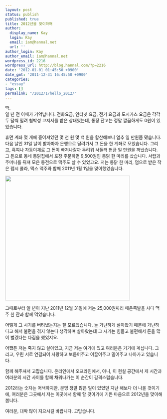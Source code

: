 ```yaml
---
layout: post
status: publish
published: true
title: 2012년을 맞이하며
author:
  display_name: Kay
  login: Kay
  email: iam@hannal.net
  url: ''
author_login: Kay
author_email: iam@hannal.net
wordpress_id: 2216
wordpress_url: http://blog.hannal.com/?p=2216
date: '2012-01-01 01:45:50 +0900'
date_gmt: '2011-12-31 16:45:50 +0900'
categories:
- "essay"
tags: []
permalink: "/2012/1/hello_2012/"
---
```

<p>딱.<br />
일 년 전 이때가 기억납니다. 전화요금, 인터넷 요금, 전기 요금과 도시가스 요금은 각각 두 달씩 밀려 협박성 고지서를 받은 상태였는데, 통장 잔고는 정말 깔끔하게도 0원이 있었습니다.</p>
<p>휴면 계좌 몇 개에 흩어져있던 몇 천 원 몇 백 원을 합산해보니 얼추 일 만원쯤 됐습니다. 다음 날인 31일 날이 밝자마자 은행으로 달려가서 그 돈을 한 계좌로 모았습니다. 그리고, 혹여나 자동이체로 그 돈이 빠져나갈까 두려워 서둘러 현금 일 만원을 꺼냈습니다. 그 돈으로 동네 통닭집에서 포장 주문하면 9,500원인 통닭 한 마리를 샀습니다. 서랍과 주머니를 뒤져 모은 동전으로 맥주도 살 수 있었고요. 저는 통닭 한 마리, 덤으로 받은 작은 펩시 콜라, 맥스 맥주와 함께 2011년 1월 1일을 맞이했었습니다.</p>
<p><img src="http://blog.hannal.com/assets/uploads/2012/01/165754_10150111575633623_2807390_n-400x400.jpeg" alt="" title="2011년 1월 1일을 맞이하며." width="400" height="400" class="aligncenter size-medium wp-image-2443" /></p>
<p>그때로부터 일 년이 지난 2011년 12월 31일에 저는 25,000원짜리 매운족발을 사다 맥주 한 잔과 함께 먹었습니다.</p>
<p>어떻게 그 시기를 버텨냈는지는 잘 모르겠습니다. 늘 가난하게 살아왔기 때문에 가난하다고 해서 불편을 겪지 않는다 생각하며 살아왔는데 그 시기는 힘들고 불편해서 돈을 많이 벌겠다는 다짐을 했었지요.</p>
<p>어쨌든 저는 죽지 않고 살아있고, 지금 저는 여기에 있고 여러분은 거기에 계십니다. 그리고, 우린 서로 연결되어 사랑하고 보듬어주고 이끌어주고 밀어주고 나아가고 있습니다.</p>
<p>함께 해주셔서 고맙습니다. 온라인에서 오프라인에서, 아니, 이 현실 공간에서 제 시간과 여러분의 시간 사이를 함께 채워나가는 이 순간이 감격스럽습니다.</p>
<p>2012라는 숫자는 어색하지만, 분명 정말 많은 일이 있었던 지난 해보다 더 나을 것이기에, 여러분은 그곳에서 저는 이곳에서 함께 할 것이기에 기쁜 마음으로 2012년을 맞이해봅니다.</p>
<p>여러분, 대박 많이 지으시길 바랍니다. 고맙습니다.</p>
